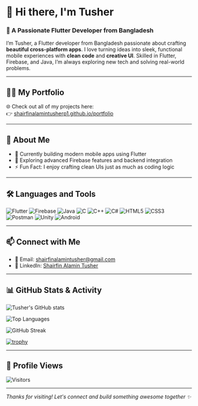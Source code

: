 # 👋 Hi there, I'm Tusher

### 🚀 A Passionate Flutter Developer from Bangladesh

I’m Tusher, a Flutter developer from Bangladesh passionate about crafting **beautiful cross-platform apps**. I love turning ideas into sleek, functional mobile experiences with **clean code** and **creative UI**. Skilled in Flutter, Firebase, and Java, I’m always exploring new tech and solving real-world problems.

---

## 🧑‍💻 My Portfolio
🌐 Check out all of my projects here:  
👉 [shairfinalamintusherp1.github.io/portfolio](https://shairfinalamintusherp1.github.io/portfolio/)

---

## 💬 About Me
- 🔭 Currently building modern mobile apps using Flutter
- 🌱 Exploring advanced Firebase features and backend integration
- ⚡ Fun Fact: I enjoy crafting clean UIs just as much as coding logic

---

## 🛠️ Languages and Tools

![Flutter](https://img.shields.io/badge/Flutter-02569B?style=for-the-badge&logo=flutter&logoColor=white)
![Firebase](https://img.shields.io/badge/Firebase-FFCA28?style=for-the-badge&logo=firebase&logoColor=black)
![Java](https://img.shields.io/badge/Java-007396?style=for-the-badge&logo=java&logoColor=white)
![C](https://img.shields.io/badge/C-00599C?style=for-the-badge&logo=c&logoColor=white)
![C++](https://img.shields.io/badge/C++-00599C?style=for-the-badge&logo=c%2B%2B&logoColor=white)
![C#](https://img.shields.io/badge/C%23-239120?style=for-the-badge&logo=c-sharp&logoColor=white)
![HTML5](https://img.shields.io/badge/HTML5-E34F26?style=for-the-badge&logo=html5&logoColor=white)
![CSS3](https://img.shields.io/badge/CSS3-1572B6?style=for-the-badge&logo=css3&logoColor=white)
![Postman](https://img.shields.io/badge/Postman-FF6C37?style=for-the-badge&logo=postman&logoColor=white)
![Unity](https://img.shields.io/badge/Unity-000000?style=for-the-badge&logo=unity&logoColor=white)
![Android](https://img.shields.io/badge/Android-3DDC84?style=for-the-badge&logo=android&logoColor=white)

---

## 📫 Connect with Me

- 📧 Email: [shairfinalamintusher@gmail.com](mailto:shairfinalamintusher@gmail.com)
- 💼 LinkedIn: [Shairfin Alamin Tusher](https://www.linkedin.com/in/shairfin-alamin-tusher-b15299264)

---

## 📊 GitHub Stats & Activity

![Tusher's GitHub stats](https://github-readme-stats.vercel.app/api?username=tusher2018&show_icons=true&theme=tokyonight)

![Top Languages](https://github-readme-stats.vercel.app/api/top-langs/?username=tusher2018&layout=compact&theme=tokyonight)

![GitHub Streak](https://github-readme-streak-stats.herokuapp.com/?user=tusher2018&theme=tokyonight)

[![trophy](https://github-profile-trophy.vercel.app/?username=tusher2018&theme=onedark)](https://github.com/ryo-ma/github-profile-trophy)

---

## 👀 Profile Views

![Visitors](https://komarev.com/ghpvc/?username=tusher2018&label=Profile%20Views&color=0e75b6&style=flat)

---

_Thanks for visiting! Let's connect and build something awesome together ✨_
